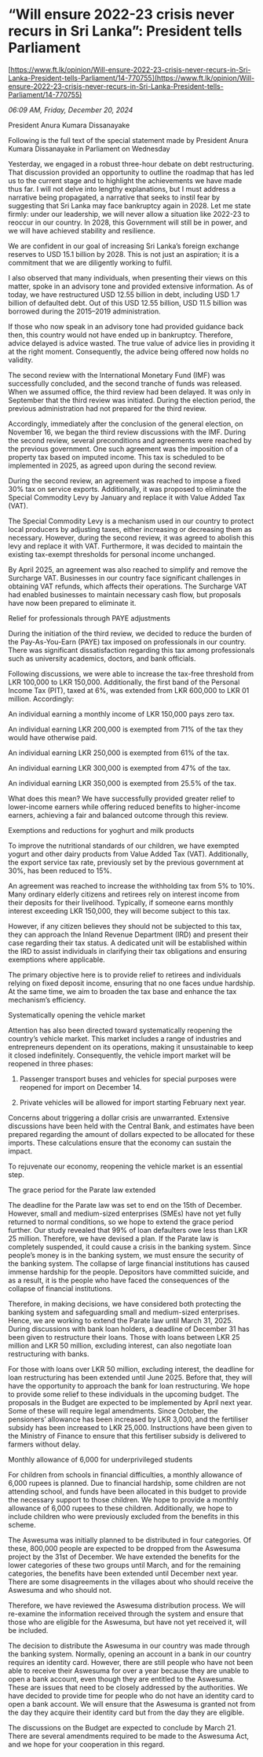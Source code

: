 # “Will ensure 2022-23 crisis never recurs in Sri Lanka”: President tells Parliament

[https://www.ft.lk/opinion/Will-ensure-2022-23-crisis-never-recurs-in-Sri-Lanka-President-tells-Parliament/14-770755](https://www.ft.lk/opinion/Will-ensure-2022-23-crisis-never-recurs-in-Sri-Lanka-President-tells-Parliament/14-770755)

*06:09 AM, Friday, December 20, 2024*

President Anura Kumara Dissanayake

Following is the full text of the special statement made by President Anura Kumara Dissanayake in Parliament on Wednesday

Yesterday, we engaged in a robust three-hour debate on debt restructuring. That discussion provided an opportunity to outline the roadmap that has led us to the current stage and to highlight the achievements we have made thus far. I will not delve into lengthy explanations, but I must address a narrative being propagated, a narrative that seeks to instil fear by suggesting that Sri Lanka may face bankruptcy again in 2028. Let me state firmly: under our leadership, we will never allow a situation like 2022-23 to reoccur in our country. In 2028, this Government will still be in power, and we will have achieved stability and resilience.

We are confident in our goal of increasing Sri Lanka’s foreign exchange reserves to USD 15.1 billion by 2028. This is not just an aspiration; it is a commitment that we are diligently working to fulfil.

I also observed that many individuals, when presenting their views on this matter, spoke in an advisory tone and provided extensive information. As of today, we have restructured USD 12.55 billion in debt, including USD 1.7 billion of defaulted debt. Out of this USD 12.55 billion, USD 11.5 billion was borrowed during the 2015–2019 administration.

If those who now speak in an advisory tone had provided guidance back then, this country would not have ended up in bankruptcy. Therefore, advice delayed is advice wasted. The true value of advice lies in providing it at the right moment. Consequently, the advice being offered now holds no validity.

The second review with the International Monetary Fund (IMF) was successfully concluded, and the second tranche of funds was released. When we assumed office, the third review had been delayed. It was only in September that the third review was initiated. During the election period, the previous administration had not prepared for the third review.

Accordingly, immediately after the conclusion of the general election, on November 16, we began the third review discussions with the IMF. During the second review, several preconditions and agreements were reached by the previous government. One such agreement was the imposition of a property tax based on imputed income. This tax is scheduled to be implemented in 2025, as agreed upon during the second review.

During the second review, an agreement was reached to impose a fixed 30% tax on service exports. Additionally, it was proposed to eliminate the Special Commodity Levy by January and replace it with Value Added Tax (VAT).

The Special Commodity Levy is a mechanism used in our country to protect local producers by adjusting taxes, either increasing or decreasing them as necessary. However, during the second review, it was agreed to abolish this levy and replace it with VAT. Furthermore, it was decided to maintain the existing tax-exempt thresholds for personal income unchanged.

By April 2025, an agreement was also reached to simplify and remove the Surcharge VAT. Businesses in our country face significant challenges in obtaining VAT refunds, which affects their operations. The Surcharge VAT had enabled businesses to maintain necessary cash flow, but proposals have now been prepared to eliminate it.

Relief for professionals through PAYE adjustments

During the initiation of the third review, we decided to reduce the burden of the Pay-As-You-Earn (PAYE) tax imposed on professionals in our country. There was significant dissatisfaction regarding this tax among professionals such as university academics, doctors, and bank officials.

Following discussions, we were able to increase the tax-free threshold from LKR 100,000 to LKR 150,000. Additionally, the first band of the Personal Income Tax (PIT), taxed at 6%, was extended from LKR 600,000 to LKR 01 million. Accordingly:

An individual earning a monthly income of LKR 150,000 pays zero tax.

An individual earning LKR 200,000 is exempted from 71% of the tax they would have otherwise paid.

An individual earning LKR 250,000 is exempted from 61% of the tax.

An individual earning LKR 300,000 is exempted from 47% of the tax.

An individual earning LKR 350,000 is exempted from 25.5% of the tax.

What does this mean? We have successfully provided greater relief to lower-income earners while offering reduced benefits to higher-income earners, achieving a fair and balanced outcome through this review.

Exemptions and reductions for yoghurt and milk products

To improve the nutritional standards of our children, we have exempted yogurt and other dairy products from Value Added Tax (VAT). Additionally, the export service tax rate, previously set by the previous government at 30%, has been reduced to 15%.

An agreement was reached to increase the withholding tax from 5% to 10%. Many ordinary elderly citizens and retirees rely on interest income from their deposits for their livelihood. Typically, if someone earns monthly interest exceeding LKR 150,000, they will become subject to this tax.

However, if any citizen believes they should not be subjected to this tax, they can approach the Inland Revenue Department (IRD) and present their case regarding their tax status. A dedicated unit will be established within the IRD to assist individuals in clarifying their tax obligations and ensuring exemptions where applicable.

The primary objective here is to provide relief to retirees and individuals relying on fixed deposit income, ensuring that no one faces undue hardship. At the same time, we aim to broaden the tax base and enhance the tax mechanism’s efficiency.

Systematically opening the vehicle market

Attention has also been directed toward systematically reopening the country’s vehicle market. This market includes a range of industries and entrepreneurs dependent on its operations, making it unsustainable to keep it closed indefinitely. Consequently, the vehicle import market will be reopened in three phases:

1. Passenger transport buses and vehicles for special purposes were reopened for import on December 14.

2. Private vehicles will be allowed for import starting February next year.

Concerns about triggering a dollar crisis are unwarranted. Extensive discussions have been held with the Central Bank, and estimates have been prepared regarding the amount of dollars expected to be allocated for these imports. These calculations ensure that the economy can sustain the impact.

To rejuvenate our economy, reopening the vehicle market is an essential step.

The grace period for the Parate law extended

The deadline for the Parate law was set to end on the 15th of December. However, small and medium-sized enterprises (SMEs) have not yet fully returned to normal conditions, so we hope to extend the grace period further. Our study revealed that 99% of loan defaulters owe less than LKR 25 million. Therefore, we have devised a plan. If the Parate law is completely suspended, it could cause a crisis in the banking system. Since people’s money is in the banking system, we must ensure the security of the banking system. The collapse of large financial institutions has caused immense hardship for the people. Depositors have committed suicide, and as a result, it is the people who have faced the consequences of the collapse of financial institutions.

Therefore, in making decisions, we have considered both protecting the banking system and safeguarding small and medium-sized enterprises. Hence, we are working to extend the Parate law until March 31, 2025. During discussions with bank loan holders, a deadline of December 31 has been given to restructure their loans. Those with loans between LKR 25 million and LKR 50 million, excluding interest, can also negotiate loan restructuring with banks.

For those with loans over LKR 50 million, excluding interest, the deadline for loan restructuring has been extended until June 2025. Before that, they will have the opportunity to approach the bank for loan restructuring. We hope to provide some relief to these individuals in the upcoming budget. The proposals in the Budget are expected to be implemented by April next year. Some of these will require legal amendments. Since October, the pensioners’ allowance has been increased by LKR 3,000, and the fertiliser subsidy has been increased to LKR 25,000. Instructions have been given to the Ministry of Finance to ensure that this fertiliser subsidy is delivered to farmers without delay.

Monthly allowance of 6,000 for underprivileged students

For children from schools in financial difficulties, a monthly allowance of 6,000 rupees is planned. Due to financial hardship, some children are not attending school, and funds have been allocated in this budget to provide the necessary support to those children. We hope to provide a monthly allowance of 6,000 rupees to these children. Additionally, we hope to include children who were previously excluded from the benefits in this scheme.

The Aswesuma was initially planned to be distributed in four categories. Of these, 800,000 people are expected to be dropped from the Aswesuma project by the 31st of December. We have extended the benefits for the lower categories of these two groups until March, and for the remaining categories, the benefits have been extended until December next year. There are some disagreements in the villages about who should receive the Aswesuma and who should not.

Therefore, we have reviewed the Aswesuma distribution process. We will re-examine the information received through the system and ensure that those who are eligible for the Aswesuma, but have not yet received it, will be included.

The decision to distribute the Aswesuma in our country was made through the banking system. Normally, opening an account in a bank in our country requires an identity card. However, there are still people who have not been able to receive their Aswesuma for over a year because they are unable to open a bank account, even though they are entitled to the Aswesuma. These are issues that need to be closely addressed by the authorities. We have decided to provide time for people who do not have an identity card to open a bank account. We will ensure that the Aswesuma is granted not from the day they acquire their identity card but from the day they are eligible.

The discussions on the Budget are expected to conclude by March 21. There are several amendments required to be made to the Aswesuma Act, and we hope for your cooperation in this regard.

